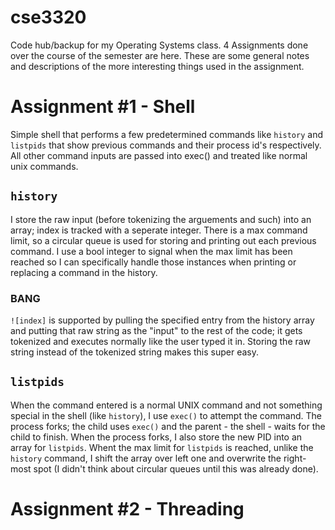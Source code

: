 # cse3320
Code hub/backup for my Operating Systems class.
4 Assignments done over the course of the semester are here.
These are some general notes and descriptions of the more interesting things used in the assignment.

# Assignment #1 - Shell
Simple shell that performs a few predetermined commands like `history` and `listpids` that show previous commands and their process id's respectively.
All other command inputs are passed into exec() and treated like normal unix commands.

## `history`
I store the raw input (before tokenizing the arguements and such) into an array; index is tracked with a seperate integer.
There is a max command limit, so a circular queue is used for storing and printing out each previous command.
I use a bool integer to signal when the max limit has been reached so I can specifically handle those instances when printing or replacing a command in the history.
### BANG
`![index]` is supported by pulling the specified entry from the history array and putting that raw string as the "input" to the rest of the code; it gets tokenized and executes normally like the user typed it in. Storing the raw string instead of the tokenized string makes this super easy.

## `listpids`
When the command entered is a normal UNIX command and not something special in the shell (like `history`), I use `exec()` to attempt the command.
The process forks; the child uses `exec()` and the parent - the shell - waits for the child to finish.
When the process forks, I also store the new PID into an array for `listpids`.
Whent the max limit for `listpids` is reached, unlike the `history` command, I shift the array over left one and overwrite the right-most spot (I didn't think about circular queues until this was already done).

# Assignment #2 - Threading
